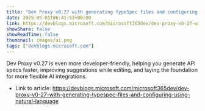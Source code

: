 ```yaml
---
title: "Dev Proxy v0.27 with generating TypeSpec files and configuring using natural language"
date: 2025-05-01T06:41:53+00:00
link: https://devblogs.microsoft.com/microsoft365dev/dev-proxy-v0-27-with-generating-typespec-files-and-configuring-using-natural-language
showShare: false
showReadTime: false
thumbnail: images/ai.png
tags: ["devblogs.microsoft.com"]
---
```

Dev Proxy v0.27 is even more developer-friendly, helping you generate API specs faster, improving suggestions while editing, and laying the foundation for more flexible AI integrations.

- Link to article: https://devblogs.microsoft.com/microsoft365dev/dev-proxy-v0-27-with-generating-typespec-files-and-configuring-using-natural-language